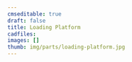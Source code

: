 ```yaml
---
cmseditable: true
draft: false
title: Loading Platform
cadfiles:
images: []
thumb: img/parts/loading-platform.jpg
---
```

